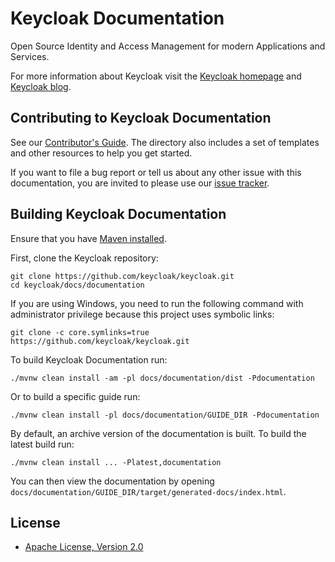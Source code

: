 Keycloak Documentation
======================

Open Source Identity and Access Management for modern Applications and Services.

For more information about Keycloak visit the [Keycloak homepage](http://keycloak.org) and [Keycloak blog](https://www.keycloak.org/blog).


Contributing to Keycloak Documentation
----------------------------------------

See our [Contributor's Guide](internal_resources/contributing.adoc). The directory also includes a set of templates and other resources to help you get started.

If you want to file a bug report or tell us about any other issue with this documentation, you are invited to please use our [issue tracker](https://github.com/keycloak/keycloak/issues/).


Building Keycloak Documentation
---------------------------------

Ensure that you have [Maven installed](https://maven.apache.org/).

First, clone the Keycloak repository:

    git clone https://github.com/keycloak/keycloak.git
    cd keycloak/docs/documentation

If you are using Windows, you need to run the following command with administrator privilege because this project uses symbolic links:

    git clone -c core.symlinks=true https://github.com/keycloak/keycloak.git

To build Keycloak Documentation run:

    ./mvnw clean install -am -pl docs/documentation/dist -Pdocumentation

Or to build a specific guide run:

    ./mvnw clean install -pl docs/documentation/GUIDE_DIR -Pdocumentation
    
By default, an archive version of the documentation is built. To build the latest build run:

    ./mvnw clean install ... -Platest,documentation

You can then view the documentation by opening `docs/documentation/GUIDE_DIR/target/generated-docs/index.html`.


License
-------

* [Apache License, Version 2.0](https://www.apache.org/licenses/LICENSE-2.0)
